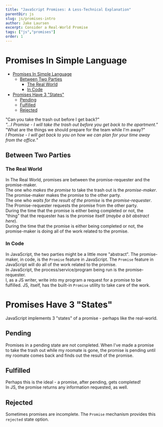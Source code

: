 ```yaml
---
title: "JavaScript Promises: A Less-Technical Explanation"
parentDir: js
slug: js/promises-intro
author: Jake Laursen
excerpt: Consider a Real-World Promise
tags: ["js","promises"]
order: 1
---
```


# Promises In Simple Language
- [Promises In Simple Language](#promises-in-simple-language)
  - [Between Two Parties](#between-two-parties)
    - [The Real World](#the-real-world)
    - [In Code](#in-code)
- [Promises Have 3 "States"](#promises-have-3-states)
  - [Pending](#pending)
  - [Fulfilled](#fulfilled)
  - [Rejected](#rejected)

"Can you take the trash out before I get back?"  
_"...I Promise - I will  take the trash out before you get back to the apartment."_  
"What are the things we should prepare for the team while I'm away?"  
_I Promise - I will get back to you on how we can plan for your time away from the office._"  

## Between Two Parties
### The Real World
In The Real World, promises are between the promise-requester and the promise-maker.  
The one who _makes the promise_ to take the trash out is the _promise-maker_. The promise-maker makes the promise to the other party.    
The one who _waits for the result of the promise_ is the _promise-requester_.  
The Promise-requester requests the promise from the other party.  
During the time that the promise is either being completed or not, the "thing" that the requester has is the promise itself (_maybe a bit abstract here_).  
During the time that the promise is either being completed or not, the promise-maker is doing all of the work related to the promise.  

### In Code
In JavaScript, the two parties might be a little more "abstract". The promise-maker, in code, is the `Promise` feature in JavaScript. The `Promise` feature in JavaScript will do all of the work related to the promise.  
In JavaScript, the process/service/program being run is the promise-requester.  
I, as a JS writer, write into my program a request for a promise to be fulfilled. JS, itself, has the built-in `Promise` utility to take care of the work.  

# Promises Have 3 "States"
JavaScript implements 3 "states" of a promise - perhaps like the real-world.  

## Pending  
Promises in a pending state are not completed. When I've made a promise to take the trash out while my roomate is gone, the promise is pending until my roomate comes back and finds out the result of the promise.  

## Fulfilled
Perhaps this is the ideal - a promise, after pending, gets completed!  
In JS, the promise returns any information requested, as well.  

## Rejected
Sometimes promises are incomplete. The `Promise` mechanism provides this `rejected` state option.   